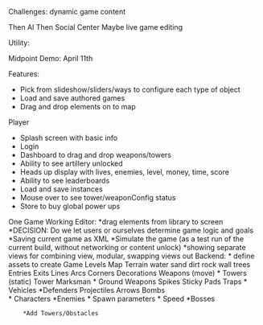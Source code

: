 Challenges: dynamic game content

Then AI
Then Social Center
Maybe live game editing

Utility:


Midpoint Demo: April 11th

Features:
* Pick from slideshow/sliders/ways to configure each type of object
* Load and save authored games
* Drag and drop elements on to map

Player
* Splash screen with basic info
* Login
* Dashboard to drag and drop weapons/towers
* Ability to see artillery unlocked
* Heads up display with lives, enemies, level, money, time, score
* Ability to see leaderboards
* Load and save instances
* Mouse over to see tower/weaponConfig status
* Store to buy global power ups

One Game Working
	Editor:
		*drag elements from library to screen
		*DECISION: Do we let users or ourselves determine game logic and goals
		*Saving current game as XML
		*Simulate the game (as a test run of the current build, without networking or content unlock)
		*showing separate views for combining view, modular, swapping views out
	Backend:
        * define assets to create
        Game
            Levels
                Map
                    Terrain
                        water
                        sand
                        dirt
                        rock
                        wall
                        trees
                        Entries
                        Exits
                        Lines
                        Arcs
                        Corners
                    Decorations
                Weapons (move)
                    * Towers (static)
                        Tower
                        Marksman
                    * Ground Weapons
                        Spikes
                        Sticky Pads
                        Traps
                    * Vehicles
                    *Defenders
                 Projectiles
                    Arrows
                    Bombs   
               * Characters
                    *Enemies
                        * Spawn parameters
                        * Speed
                    *Bosses
              
        *Add Towers/Obstacles
                    
	    
		

